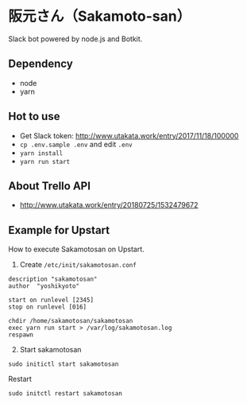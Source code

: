 # 阪元さん（Sakamoto-san）

Slack bot powered by node.js and Botkit.

## Dependency

* node
* yarn

## Hot to use

* Get Slack token: http://www.utakata.work/entry/2017/11/18/100000
* `cp .env.sample .env` and edit `.env`
* `yarn install`
* `yarn run start`

## About Trello API

* http://www.utakata.work/entry/20180725/1532479672

## Example for Upstart

How to execute Sakamotosan on Upstart.

1. Create `/etc/init/sakamotosan.conf`

```
description "sakamotosan"
author  "yoshikyoto"

start on runlevel [2345]
stop on runlevel [016]

chdir /home/sakamotosan/sakamotosan
exec yarn run start > /var/log/sakamotosan.log
respawn
```

2. Start sakamotosan

```
sudo initictl start sakamotosan
```

Restart

```
sudo initctl restart sakamotosan
```
